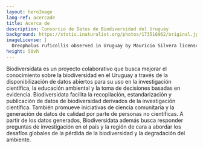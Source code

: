 ```yaml
---
layout: heroImage
lang-ref: acercade
title: Acerca de
description: Consorcio de Datos de Biodiversidad del Uruguay
background: https://static.inaturalist.org/photos/173516962/original.jpg
imageLicense: |
  Oreopholus ruficollis observed in Uruguay by Mauricio Silvera licensed under [CC-BY-NC](http://creativecommons.org/licenses/by-nc/4.0/) via [iNaturalist](https://www.gbif.org/occurrence/3759147791)
height: 50vh
---
```


Biodiversidata es un proyecto colaborativo que busca mejorar el conocimiento sobre la biodiversidad en el Uruguay a través de la disponibilización de datos abiertos para su uso en la investigación científica, la educación ambiental y la toma de decisiones basadas en evidencia. Biodiversidata facilita la recopilación, estandarización y publicación de datos de biodiversidad derivados de la investigación científica. También promueve iniciativas de ciencia comunitaria y la generación de datos de calidad por parte de personas no científicas. A partir de los datos generados, Biodiversidata además busca responder preguntas de investigación en el país y la región de cara a abordar los desafíos globales de la pérdida de la biodiversidad y la degradación del ambiente.
